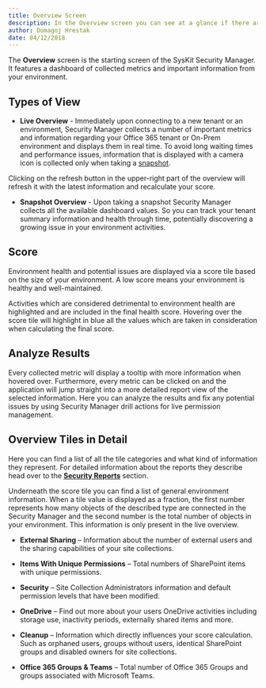 ```yaml
---
title: Overview Screen
description: In the Overview screen you can see at a glance if there are any potential issues in your environment.
author: Domagoj Hrestak
date: 04/12/2018
---
```


The __Overview__ screen is the starting screen of the SysKit Security Manager. It features a dashboard of collected metrics and important information from your environment.


## Types of View

* __Live Overview__ - Immediately upon connecting to a new tenant or an environment, Security Manager collects a number of important metrics and information regarding your Office 365 tenant or On-Prem environment and displays them in real time. To avoid long waiting times and performance issues, information that is displayed with a camera icon is collected only when taking a [snapshot](#internal/get-to-know-security-manager/basics#snapshot). 

Clicking on the refresh button in the upper-right part of the overview will refresh it with the latest information and recalculate your score.

* __Snapshot Overview__ - Upon taking a snapshot Security Manager collects all the available dashboard values. So you can track your tenant summary information and health through time, potentially discovering a growing issue in your environment activities.

## Score
Environment health and potential issues are displayed via a score tile based on the size of your environment. A low score means your environment is healthy and well-maintained.

Activities which are considered detrimental to environment health are highlighted and are included in the final health score. Hovering over the score tile will highlight in blue all the values which are taken in consideration when calculating the final score.

## Analyze Results
Every collected metric will display a tooltip with more information when hovered over. Furthermore, every metric can be clicked on and the application will jump straight into a more detailed report view of the selected information. Here you can analyze the results and fix any potential issues by using Security Manager drill actions for live permission management.

## Overview Tiles in Detail
Here you can find a list of all the tile categories and what kind of information they represent. For detailed information about the reports they describe head over to the [__Security Reports__](#internal/get-to-know-security-manager/permissions-reports-screen) section.

Underneath the score tile you can find a list of general environment information. When a tile value is displayed as a fraction, the first number represents how many objects of the described type are connected in the Security Manager and the second number is the total number of objects in your environment. This information is only present in the live overview.

* __External Sharing__ – Information about the number of external users and the sharing capabilities of your site collections.

* __Items With Unique Permissions__ – Total numbers of SharePoint items with unique permissions.

* __Security__ – Site Collection Administrators information and default permission levels that have been modified.

* __OneDrive__ – Find out more about your users OneDrive activities including storage use, inactivity periods, externally shared items and more.

* __Cleanup__ – Information which directly influences your score calculation. Such as orphaned users, groups without users, identical SharePoint groups and disabled owners for site collections.

* __Office 365 Groups & Teams__ – Total number of Office 365 Groups and groups associated with Microsoft Teams.

